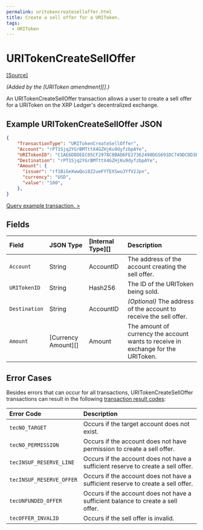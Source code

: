 ```yaml
---
permalink: uritokencreateselloffer.html
title: Create a sell offer for a URIToken.
tags:
  - URIToken
---
```


# URITokenCreateSellOffer

[[Source]](https://github.com/ripple/rippled/blob/develop/src/ripple/app/tx/impl/URITokenCreateSellOffer.cpp "Source")

_(Added by the [URIToken amendment][].)_

An URITokenCreateSellOffer transaction allows a user to create a sell offer for a URIToken on the XRP Ledger's decentralized exchange.

## Example URITokenCreateSellOffer JSON

```json
{
    "TransactionType": "URITokenCreateSellOffer",
    "Account": "rPT1Sjq2YGrBMTttX4GZHjKu9dyfzbpAYe",
    "URITokenID": "C1AE6DDDEEC05CF2978C0BAD6FE27362498DGS691DC749DCDD3B95992978C0BA",
    "Destination": "rPT1Sjq2YGrBMTttX4GZHjKu9dyfzbpAYe",
    "Amount": {
      "issuer": "rf1BiGeXwwQoi8Z2ueFYTEXSwuJYfV2Jpn",
      "currency": "USD",
      "value": "100",
    },
}
```

[Query example transaction. >](websocket-api-tool.html?server=wss%3A%2F%2Fxrplcluster.com%2F&req=%7B%22id%22%3A%22example_URITokenCreateSellOffer%22%2C%22command%22%3A%22tx%22%2C%22transaction%22%3A%221AF19BF9717DA0B05A3BFC5007873E7743BA54C0311CCCCC60776AAEAC5C4635%22%2C%22binary%22%3Afalse%7D)

## Fields

| Field           | JSON Type              | [Internal Type][]    | Description                  |
|:----------------|:-----------------------|:---------------------|:-----------------------------|
| `Account`       | String                 | AccountID            | The address of the account creating the sell offer. |
| `URITokenID`    | String                 | Hash256              | The ID of the URIToken being sold. |
| `Destination`   | String                 | AccountID            | _(Optional)_ The address of the account to receive the sell offer. |
| `Amount`        | [Currency Amount][]    | Amount               | The amount of currency the account wants to receive in exchange for the URIToken. |

## Error Cases

Besides errors that can occur for all transactions, URITokenCreateSellOffer transactions can result in the following [transaction result codes](transaction-results.html):

| Error Code | Description |
|:-----------|:------------|
| `tecNO_TARGET` | Occurs if the target account does not exist. |
| `tecNO_PERMISSION` | Occurs if the account does not have permission to create a sell offer. |
| `tecINSUF_RESERVE_LINE` | Occurs if the account does not have a sufficient reserve to create a sell offer. |
| `tecINSUF_RESERVE_OFFER` | Occurs if the account does not have a sufficient reserve to create a sell offer. |
| `tecUNFUNDED_OFFER` | Occurs if the account does not have a sufficient balance to create a sell offer. |
| `tecOFFER_INVALID` | Occurs if the sell offer is invalid. |

